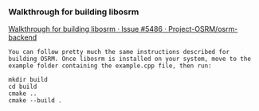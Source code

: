 ### Walkthrough for building libosrm 

[Walkthrough for building libosrm · Issue #5486 · Project-OSRM/osrm-backend](https://github.com/Project-OSRM/osrm-backend/issues/5486 "Walkthrough for building libosrm · Issue #5486 · Project-OSRM/osrm-backend")




```shell
You can follow pretty much the same instructions described for building OSRM. Once libosrm is installed on your system, move to the example folder containing the example.cpp file, then run:

mkdir build
cd build
cmake ..
cmake --build .
```

